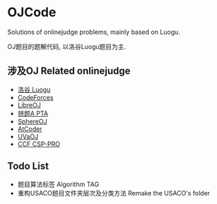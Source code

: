 # OJCode

Solutions of onlinejudge problems, mainly based on Luogu.

OJ题目的题解代码, 以洛谷Luogu题目为主.

## 涉及OJ Related onlinejudge

- [洛谷 Luogu](https://www.luogu.com.cn/)
- [CodeForces](https://codeforces.com/)
- [LibreOJ](https://loj.ac/)
- [拼题A PTA](https://pintia.cn/)
- [SphereOJ](https://www.spoj.com/)
- [AtCoder](https://atcoder.jp/)
- [UVaOJ](https://onlinejudge.org/)
- [CCF CSP-PRO](https://sim.csp.thusaac.com/)

## Todo List

- 题目算法标签 Algorithm TAG
- 重构USACO题目文件夹层次及分类方法 Remake the USACO's folder
